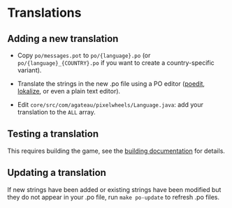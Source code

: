 # Translations

## Adding a new translation

- Copy `po/messages.pot` to `po/{language}.po` (or `po/{language}_{COUNTRY}.po` if you want to create a country-specific variant).

- Translate the strings in the new .po file using a PO editor ([poedit][], [lokalize][], or even a plain text editor).

- Edit `core/src/com/agateau/pixelwheels/Language.java`: add your translation to the `ALL` array.

[poedit]: https://www.poedit.net/

[lokalize]: https://apps.kde.org/lokalize/

## Testing a translation

This requires building the game, see the [building documentation](building.md) for details.

## Updating a translation

If new strings have been added or existing strings have been modified but they do not appear in your .po file, run `make po-update` to refresh .po files.
